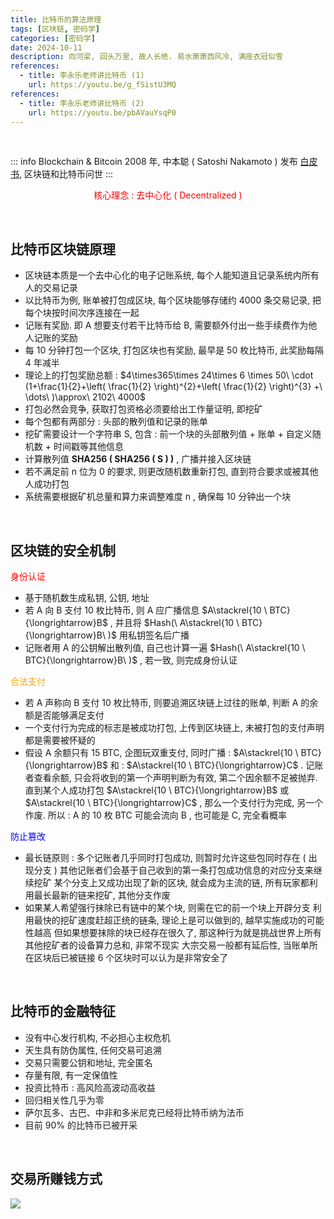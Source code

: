 ```yaml
---
title: 比特币的算法原理
tags: [区块链, 密码学]
categories: [密码学]
date: 2024-10-11
description: 向河梁, 回头万里, 故人长绝. 易水萧萧西风冷, 满座衣冠似雪
references:
  - title: 李永乐老师讲比特币 (1)
    url: https://youtu.be/g_fSistU3MQ
references:
  - title: 李永乐老师讲比特币 (2)
    url: https://youtu.be/pbAVauYsqP0
---
```


<br/>

::: info Blockchain & Bitcoin
2008 年, 中本聪 ( Satoshi Nakamoto ) 发布 [白皮书](https://bitcoin.org/files/bitcoin-paper/bitcoin_zh_cn.pdf), 区块链和比特币问世
:::
<br/>

<p align="center"><font color=red>核心理念 : 去中心化 ( Decentralized )</font></p>

<br/>


## 比特币区块链原理 
- 区块链本质是一个去中心化的电子记账系统, 每个人能知道且记录系统内所有人的交易记录
- 以比特币为例, 账单被打包成区块, 每个区块能够存储约 4000 条交易记录, 把每个块按时间次序连接在一起
- 记账有奖励. 即 A 想要支付若干比特币给 B, 需要额外付出一些手续费作为他人记账的奖励
- 每 10 分钟打包一个区块, 打包区块也有奖励, 最早是 50 枚比特币, 此奖励每隔 4 年减半
- 理论上的打包奖励总额 :  $4\times365\times 24\times 6 \times 50\  \cdot (1+\frac{1}{2}+\left( \frac{1}{2} \right)^{2}+\left( \frac{1}{2} \right)^{3} +\ \dots\ )\approx\ 2102\ 4000$
- 打包必然会竞争, 获取打包资格必须要给出工作量证明, 即挖矿
- 每个包都有两部分 : 头部的散列值和记录的账单
- 挖矿需要设计一个字符串 S, 包含 : 前一个块的头部散列值 + 账单 + 自定义随机数 + 时间戳等其他信息 
- 计算散列值 **SHA256 ( SHA256 ( S ) )** ,  广播并接入区块链
- 若不满足前 n 位为 0 的要求, 则更改随机数重新打包, 直到符合要求或被其他人成功打包
- 系统需要根据矿机总量和算力来调整难度 n , 确保每 10 分钟出一个块 


<br/>

## 区块链的安全机制
  <font color = red>身份认证</font>
  - 基于随机数生成私钥, 公钥, 地址
  - 若 A 向 B 支付 10 枚比特币, 则 A 应广播信息 $A\stackrel{10 \ BTC}{\longrightarrow}B$ , 并且将 $Hash(\ A\stackrel{10 \ BTC}{\longrightarrow}B\ )$ 用私钥签名后广播
  - 记账者用 A 的公钥解出散列值, 自己也计算一遍  $Hash(\ A\stackrel{10 \ BTC}{\longrightarrow}B\ )$ , 若一致, 则完成身份认证

  <font color = orange>合法支付</font>
  - 若 A 声称向 B 支付 10 枚比特币, 则要追溯区块链上过往的账单, 判断 A 的余额是否能够满足支付
  - 一个支付行为完成的标志是被成功打包, 上传到区块链上, 未被打包的支付声明都是需要被怀疑的
  - 假设 A 余额只有 15 BTC, 企图玩双重支付, 同时广播 : $A\stackrel{10 \ BTC}{\longrightarrow}B$  和 : $A\stackrel{10 \ BTC}{\longrightarrow}C$ . 
	记账者查看余额, 只会将收到的第一个声明判断为有效, 第二个因余额不足被抛弃.
	直到某个人成功打包 $A\stackrel{10 \ BTC}{\longrightarrow}B$  或 $A\stackrel{10 \ BTC}{\longrightarrow}C$ , 那么一个支付行为完成, 另一个作废.
	所以 : A 的 10 枚 BTC 可能会流向 B , 也可能是 C, 完全看概率

  <font color = blue>防止篡改</font>
   - 最长链原则 : 多个记账者几乎同时打包成功, 则暂时允许这些包同时存在 ( 出现分支 )
	 其他记账者们会基于自己收到的第一条打包成功信息的对应分支来继续挖矿
	 某个分支上又成功出现了新的区块, 就会成为主流的链, 所有玩家都利用最长最新的链来挖矿, 其他分支作废
   - 如果某人希望强行抹除已有链中的某个块, 则需在它的前一个块上开辟分支
	 利用最快的挖矿速度赶超正统的链条, 理论上是可以做到的, 越早实施成功的可能性越高
	 但如果想要抹除的块已经存在很久了, 那这种行为就是挑战世界上所有其他挖矿者的设备算力总和, 非常不现实
	 大宗交易一般都有延后性, 当账单所在区块后已被链接 6 个区块时可以认为是非常安全了


<br/>

## 比特币的金融特征
- 没有中心发行机构, 不必担心主权危机
- 天生具有防伪属性, 任何交易可追溯
- 交易只需要公钥和地址, 完全匿名
- 存量有限, 有一定保值性
- 投资比特币 : 高风险高波动高收益
- 回归相关性几乎为零
- 萨尔瓦多、古巴、中非和多米尼克已经将比特币纳为法币
- 目前 90% 的比特币已被开采

<br/>

## 交易所赚钱方式
![](https://dales-1320948803.cos.ap-beijing.myqcloud.com/cptcrc.png)

<br/>
<br/>
